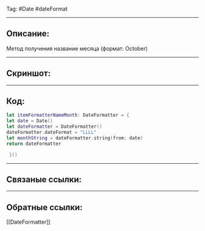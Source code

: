 Tag: #Date #dateFormat

---
## Описание:
Метод получения название месяца (формат: October)

---
## Скриншот:


---
## Код:

``` swift
let itemFormatterNameMonth: DateFormatter = {
let date = Date()
let dateFormatter = DateFormatter()
dateFormatter.dateFormat = "LLLL"
let monthString = dateFormatter.string(from: date)
return dateFormatter

 }()

```

---
## Связаные ссылки:


---
## Обратные ссылки:
[[DateFormatter]]